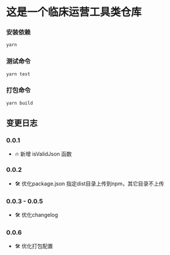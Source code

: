 # 这是一个临床运营工具类仓库

### 安装依赖
```bash
yarn 
```

### 测试命令
```bash
yarn test
```

### 打包命令
```bash
yarn build
```

## 变更日志

### 0.0.1
- 🔥 新增 isValidJson 函数

### 0.0.2
- 🛠 优化package.json 指定dist目录上传到npm，其它目录不上传

### 0.0.3 - 0.0.5
- 🛠 优化changelog

### 0.0.6
- 🛠 优化打包配置
